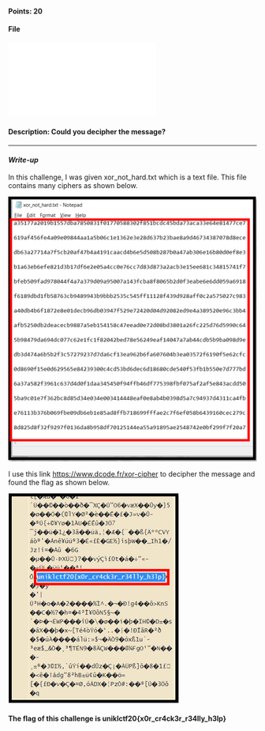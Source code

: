 #### Points: 20  

#### File
![xor not hard.txt](xor_not_hard.txt)

#### Description: Could you decipher the message?
---  
#### _Write-up_
In this challenge, I was given xor_not_hard.txt which is a text file. This file contains many ciphers as shown below.

![](pic1.PNG)

I use this link https://www.dcode.fr/xor-cipher to decipher the message and found the flag as shown below. 

![](pic2.PNG)

#### The flag of this challenge is uniklctf20{x0r_cr4ck3r_r34lly_h3lp}

